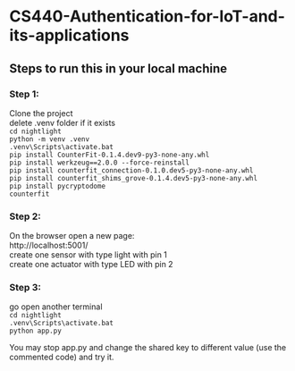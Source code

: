# CS440-Authentication-for-IoT-and-its-applications

## Steps to run this in your local machine 
### Step 1:
Clone the project <br />
delete .venv folder if it exists <br />
`cd nightlight`   <br />
`python -m venv .venv`<br />
`.venv\Scripts\activate.bat`<br />
`pip install CounterFit-0.1.4.dev9-py3-none-any.whl`<br />
`pip install werkzeug==2.0.0 --force-reinstall`<br />
`pip install counterfit_connection-0.1.0.dev5-py3-none-any.whl`<br />
`pip install counterfit_shims_grove-0.1.4.dev5-py3-none-any.whl`<br />
`pip install pycryptodome`<br />
`counterfit `

### Step 2:
On the browser open a new page:  
http://localhost:5001/<br />
create one sensor with type light with pin 1<br />
create one actuator with type LED with pin 2

### Step 3:
go open another terminal<br />
`cd nightlight`<br />
`.venv\Scripts\activate.bat`<br />
`python app.py`

You may stop app.py and change the shared key to different value (use the commented code) and try it. 
